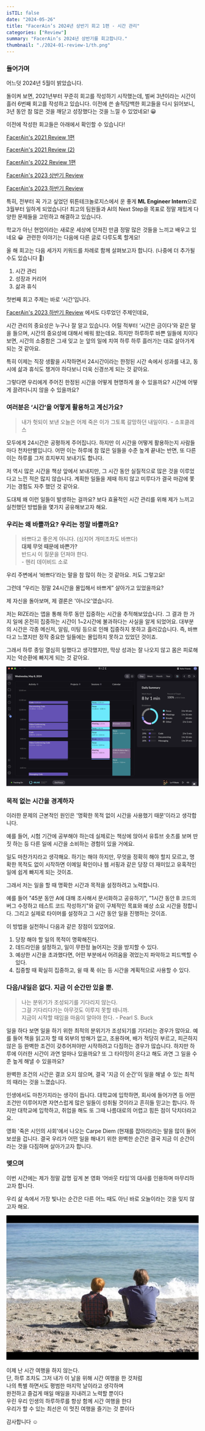 ```yaml
---
isTIL: false
date: "2024-05-26"
title: "FacerAin’s 2024년 상반기 회고 1편 - 시간 관리"
categories: ["Review"]
summary: "FacerAin’s 2024년 상반기를 회고합니다."
thumbnail: "./2024-01-review-1/th.png"
---
```


### 들어가며

어느덧 2024년 5월이 밝았습니다.

돌이켜 보면, 2021년부터 꾸준히 회고를 작성하기 시작했는데, 벌써 3년이라는 시간이 흘러 6번째 회고를 작성하고 있습니다. 이전에 쓴 솔직담백한 회고들을 다시 읽어보니, 3년 동안 참 많은 것을 깨닫고 성장했다는 것을 느낄 수 있었네요! 😀

이전에 작성한 회고들은 아래에서 확인할 수 있습니다!

[FacerAin's 2021 Review 1편](https://facerain.github.io/2021-review/)

[FacerAin's 2021 Review (2)](https://facerain.github.io/2021-review-2/)

[FacerAin's 2022 Review 1편](https://facerain.github.io/2022-review/)

[FacerAin's 2023 상반기 Review](https://facerain.github.io/2023-01-review/)

[FacerAin's 2023 하반기 Review](https://facerain.github.io/2023-02-review/)

특히, 전부터 꼭 가고 싶었던 뤼튼테크놀로지스에서 운 좋게 **ML Engineer Intern**으로 3월부터 일하게 되었습니다! 최고의 팀원들과 AI의 Next Step을 목표로 정말 재밌게 다양한 문제들을 고민하고 해결하고 있습니다.

학교가 아닌 현업이라는 새로운 세상에 던져진 만큼 정말 많은 것들을 느끼고 배우고 있네요 😀  관련한 이야기는 다음에 다른 글로 다루도록 할게요!

올 해 회고는 다음 세가지 키워드를 차례로 함께 살펴보고자 합니다. (나중에 더 추가될 수도 있습니다 🌻)

1. 시간 관리
2. 성장과 커리어
3. 삶과 휴식

첫번째 회고 주제는 바로 ‘시간’입니다. 

[FacerAin's 2023 하반기 Review](https://facerain.github.io/2023-02-review/) 에서도 다루었던 주제인데요,

시간 관리의 중요성은 누구나 잘 알고 있습니다. 어릴 적부터 ‘시간은 금이다’와 같은 말을 들으며, 시간의 중요성에 대해서 배워 왔는데요. 하지만 하루하루 바쁜 일들에 치이다 보면, 시간의 소중함은 그새 잊고 눈 앞의 일에 치여 하루 하루 흘러가는 대로 살아가게 되는 것 같아요. 

특히 이제는 직장 생활을 시작하면서 24시간이라는 한정된 시간 속에서 성과를 내고, 동시에 삶과 휴식도 챙겨야 하다보니 더욱 신경쓰게 되는 것 같아요. 

그렇다면 우리에게 주어진 한정된 시간을 어떻게 현명하게 쓸 수 있을까요? 시간에 어떻게 끌려다니지 않을 수 있을까요?

### 여러분은 ‘시간’을 어떻게 활용하고 계신가요?

> 내가 헛되이 보낸 오늘은 어제 죽은 이가 그토록 갈망하던 내일이다. \- 소포클레스

모두에게 24시간은 공평하게 주어집니다. 하지만 이 시간을 어떻게 활용하는지 사람들마다 천차만별입니다. 어떤 이는 하루에 참 많은 일들을 수준 높게 끝내는 반면, 또 다른 이는 하루를 그저 흐지부지 보내기도 합니다.

저 역시 많은 시간을 책상 앞에서 보내지만, 그 시간 동안 실질적으로 많은 것을 이루었다고 느낀 적은 많지 않습니다. 계획한 일들을 제때 하지 않고 미루다가 결국 마감에 쫓기는 경험도 자주 했던 것 같아요.

도대체 왜 이런 일들이 발생하는 걸까요? 보다 효율적인 시간 관리를 위해 제가 느끼고 실천했던 방법들을 몇가지 공유해보고자 해요.

### 우리는 왜 바쁠까요? 우리는 정말 바쁠까요?

> 바쁘다고 좋은게 아니다. (심지어 개미조차도 바쁘다)  
> **대체 무엇 때문에 바쁜가?**  
> 반드시 이 질문을 던져야 한다.  
> \- 헨리 데이비드 소로

우리 주변에서 ‘바쁘다’라는 말을 참 많이 하는 것 같아요. 저도 그렇고요!

그런데 “우리는 정말 24시간을 몰입해서 바쁘게” 살아가고 있었을까요?

제 자신을 돌아보며, 제 결론은 '아니오'였습니다.

저는 RIZE라는 앱을 통해 하루 동안 집중하는 시간을 추적해보았습니다. 그 결과 한 가지 일에 온전히 집중하는 시간이 1~2시간에 불과하다는 사실을 알게 되었어요. 대부분의 시간은 각종 메신저, 알림, 미팅 등으로 인해 집중하지 못하고 흘러갔습니다. 즉, 바쁘다고 느꼈지만 정작 중요한 일들에는 몰입하지 못하고 있었던 것이죠.

그래서 하루 종일 열심히 일했다고 생각했지만, 막상 성과는 잘 나오지 않고 몸은 피로해지는 악순환에 빠지게 되는 것 같아요.

![1](2024-01-review-1/1.png "RIZE로 측정한 집중 시간")

### 목적 없는 시간을 경계하자

이러한 문제의 근본적인 원인은 '명확한 목적 없이 시간을 사용했기 때문'이라고 생각합니다.

예를 들어, 시험 기간에 공부해야 하는데 실제로는 책상에 앉아서 유튜브 숏츠를 보며 딴 짓 하는 등 다른 일에 시간을 소비하는 경험이 있을 거에요.

일도 마찬가지라고 생각해요. 하기는 해야 하지만, 무엇을 정확히 해야 할지 모르고, 명확한 목적도 없이 시작하면 이메일 확인이나 웹 서핑과 같은 당장 더 재미있고 유혹적인 일에 쉽게 빠지게 되는 것이죠.

그래서 저는 일을 할 때 명확한 시간과 목적을 설정하려고 노력합니다.

예를 들어 "45분 동안 A에 대해 조사해서 문서화하고 공유하기", "1시간 동안 B 코드의 버그 수정하고 테스트 코드 작성하기"와 같이 구체적인 목표와 예상 소요 시간을 정합니다. 그리고 실제로 타이머를 설정하고 그 시간 동안 일을 진행하는 것이죠.

이 방법을 실천하니 다음과 같은 장점이 있었어요.

1. 당장 해야 할 일의 목적이 명확해진다.
2. 데드라인을 설정하고, 일이 무한정 늘어지는 것을 방지할 수 있다.
3. 예상한 시간을 초과했다면, 어떤 부분에서 어려움을 겪었는지 파악하고 피드백할 수 있다.
4. 집중할 때 확실히 집중하고, 쉴 때 푹 쉬는 등 시간을 계획적으로 사용할 수 있다.

### 다음/내일은 없다. 지금 이 순간만 있을 뿐.

> 나는 분위기가 조성되기를 기다리지 않는다.  
> 그걸 기다리다가는 아무것도 이루지 못할 테니까.  
> 지금이 시작할 때임을 마음이 알아야 한다. \- Pearl S. Buck

일을 하다 보면 일을 하기 위한 최적의 분위기가 조성되기를 기다리는 경우가 많아요. 예를 들어 책을 읽고자 할 때 외부의 방해가 없고, 조용하며, 배가 적당히 부르고, 피곤하지 않은 등 완벽한 조건이 갖추어져야만 시작하려고 다짐하는 경우가 많습니다. 하지만 하루에 이러한 시간이 과연 얼마나 있을까요? 또 그 타이밍이 온다고 해도 과연 그 일을 수준 높게 해낼 수 있을까요? 

완벽한 조건의 시간은 결코 오지 않으며, 결국 '지금 이 순간'이 일을 해낼 수 있는 최적의 때라는 것을 느꼈습니다.

인생에서도 마찬가지라는 생각이 듭니다. 대학교에 입학하면, 회사에 들어가면 등 어떤 조건만 이루어지면 자연스럽게 많은 일들이 성취될 것이라고 흔히들 믿고는 합니다. 하지만 대학교에 입학하고, 취업을 해도 또 그때 나름대로의 어렵고 힘든 점이 닥치더라고요. 

영화 '죽은 시인의 사회'에서 나오는 Carpe Diem (현재를 잡아라)라는 말을 많이 들어보셨을 겁니다. 결국 우리가 어떤 일을 해내기 위한 완벽한 순간은 결국 지금 이 순간이라는 것을 다짐하며 살아가고자 합니다.

### 맺으며

이번 시간에는 제가 정말 감명 깊게 본 영화 ‘어바웃 타임’의 대사를 인용하며 마무리하고자 합니다.

우리 삶 속에서 가장 빛나는 순간은 다른 어느 때도 아닌 바로 오늘이라는 것을 잊지 않고자 해요.

![2](2024-01-review-1/2.png "영화 어바웃 타임 중")

이제 난 시간 여행을 하지 않는다.  
단, 하루 조차도
그저 내가 이 날을 위해 시간 여행을 한 것처럼  
나의 특별 하면서도 평범한 마지막 날이라고 생각하며  
완전하고 즐겁게 매일 매일을 지내려고 노력할 뿐이다  
우린 우리 인생의 하루하루를 항상 함께 시간 여행을 한다  
우리가 할 수 있는 최선은 이 멋진 여행을 즐기는 것 뿐이다  


감사합니다 ☺️